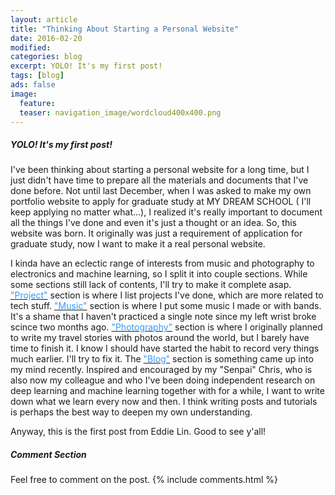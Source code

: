 ```yaml
---
layout: article
title: "Thinking About Starting a Personal Website"
date: 2016-02-20
modified:
categories: blog
excerpt: YOLO! It's my first post!
tags: [blog]
ads: false
image:
  feature:
  teaser: navigation_image/wordcloud400x400.png
---
```

##### YOLO! It's my first post!

I've been thinking about starting a personal website for a long time, but I just didn't have time to prepare all the materials and documents that I've done before. Not until last December, when I was asked to make my own portfolio website to apply for graduate study at MY DREAM SCHOOL ( I'll keep applying no matter what...), I realized it's really important to document all the things I've done and even it's just a thought or an idea. So, this website was born. It originally was just a requirement of application for graduate study, now I want to make it a real personal website.

I kinda have an eclectic range of interests from music and photography to electronics and machine learning, so I split it into couple sections. While some sections still lack of contents, I'll try to make it complete asap. <a href="http://tweddielin.com/project/"><font color="#3399FF">"Project"</font></a> section is where I list projects I've done, which are more related to tech stuff. <a href="http://tweddielin.com/music/"><font color="#3399FF">"Music"</font></a> section is where I put some music I made or with bands. It's a shame that I haven't practiced a single note since my left wrist broke scince two months ago. <a href="http://tweddielin.com/photography/"><font color="#3399FF">"Photography"</font></a> section is where I originally planned to write my travel stories with photos around the world, but I barely have time to finish it. I know I should have started the habit to record very things much earlier. I'll try to fix it. The <a href="http://tweddielin.com/blog/"><font color="#3399FF">"Blog"</font></a> section is something came up into my mind recently. Inspired and encouraged by my "Senpai" Chris, who is also now my colleague and who I've been doing independent research on deep learning and machine learning together with for a while, I want to write down what we learn every now and then. I think writing posts and tutorials is perhaps the best way to deepen my own understanding.

Anyway, this is the first post from Eddie Lin. Good to see y'all!


##### Comment Section

Feel free to comment on the post.
{% include comments.html %}
<!--
<div id="disqus_thread"></div>
<script>
/**
* RECOMMENDED CONFIGURATION VARIABLES: EDIT AND UNCOMMENT THE SECTION BELOW TO INSERT DYNAMIC VALUES FROM YOUR PLATFORM OR CMS.
* LEARN WHY DEFINING THESE VARIABLES IS IMPORTANT: https://disqus.com/admin/universalcode/#configuration-variables
*/
/*
var disqus_config = function () {
this.page.url = PAGE_URL; // Replace PAGE_URL with your page's canonical URL variable
this.page.identifier = PAGE_IDENTIFIER; // Replace PAGE_IDENTIFIER with your page's unique identifier variable
};
*/
(function() { // DON'T EDIT BELOW THIS LINE
var d = document, s = d.createElement('script');

s.src = '//tweddielin.disqus.com/embed.js';

s.setAttribute('data-timestamp', +new Date());
(d.head || d.body).appendChild(s);
})();
</script>
<noscript>Please enable JavaScript to view the <a href="https://disqus.com/?ref_noscript" rel="nofollow">comments powered by Disqus.</a></noscript>
-->
<!--
<div id="disqus_thread"></div>
<script type="text/javascript">
			/* * * CONFIGURATION VARIABLES: EDIT BEFORE PASTING INTO YOUR WEBPAGE * * */
			var disqus_shortname = 'tweddielin'; // required: replace example with your forum shortname
			var disqus_identifier = '{{ page.url }}';
			var disqus_url = 'http://tweddielin.com{{ page.url }}';
			/* * * DON'T EDIT BELOW THIS LINE * * */
			(function() {
				var dsq = document.createElement('script'); dsq.type = 'text/javascript'; dsq.async = true;
				dsq.src = 'http://' + disqus_shortname + '.disqus.com/embed.js';
				(document.getElementsByTagName('head')[0] || document.getElementsByTagName('body')[0]).appendChild(dsq);
			})();
</script>
<noscript>Please enable JavaScript to view the <a href="http://disqus.com/?ref_noscript">comments powered by Disqus.</a></noscript>
<a href="http://disqus.com" class="dsq-brlink">blog comments powered by <span class="logo-disqus">Disqus</span></a>
-->

